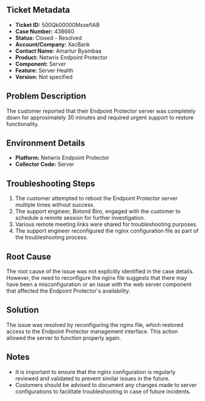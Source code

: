 ## Ticket Metadata
- **Ticket ID:** 500Qk00000MssefIAB
- **Case Number:** 438660
- **Status:** Closed - Resolved
- **Account/Company:** XacBank
- **Contact Name:** Amartur Byambaa
- **Product:** Netwrix Endpoint Protector
- **Component:** Server
- **Feature:** Server Health
- **Version:** Not specified

## Problem Description
The customer reported that their Endpoint Protector server was completely down for approximately 30 minutes and required urgent support to restore functionality.

## Environment Details
- **Platform:** Netwrix Endpoint Protector
- **Collector Code:** Server

## Troubleshooting Steps
1. The customer attempted to reboot the Endpoint Protector server multiple times without success.
2. The support engineer, Botond Biro, engaged with the customer to schedule a remote session for further investigation.
3. Various remote meeting links were shared for troubleshooting purposes.
4. The support engineer reconfigured the nginx configuration file as part of the troubleshooting process.

## Root Cause
The root cause of the issue was not explicitly identified in the case details. However, the need to reconfigure the nginx file suggests that there may have been a misconfiguration or an issue with the web server component that affected the Endpoint Protector's availability.

## Solution
The issue was resolved by reconfiguring the nginx file, which restored access to the Endpoint Protector management interface. This action allowed the server to function properly again.

## Notes
- It is important to ensure that the nginx configuration is regularly reviewed and validated to prevent similar issues in the future.
- Customers should be advised to document any changes made to server configurations to facilitate troubleshooting in case of future incidents.